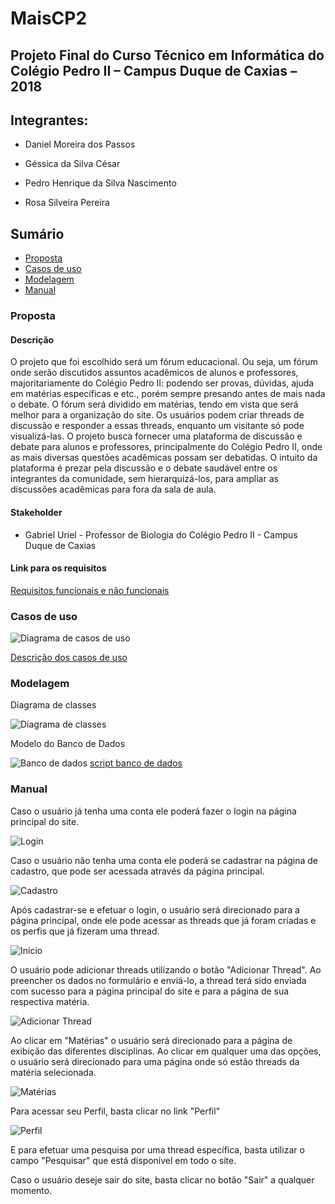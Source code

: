 # MaisCP2

## Projeto Final do Curso Técnico em Informática do Colégio Pedro II – Campus Duque de Caxias – 2018

## Integrantes:

- Daniel Moreira dos Passos

- Géssica da Silva César

- Pedro Henrique da Silva Nascimento

- Rosa Silveira Pereira

## Sumário

- [Proposta](#proposta)
- [Casos de uso](#casos-de-uso)
- [Modelagem](#modelagem)
- [Manual](#manual)

### Proposta

#### Descrição

O projeto que foi escolhido será um fórum educacional. Ou seja, um fórum onde serão discutidos assuntos acadêmicos de alunos e professores, majoritariamente do Colégio Pedro II: podendo ser provas, dúvidas, ajuda em matérias específicas e etc., porém sempre presando antes de mais nada o debate. O fórum será dividido em matérias, tendo em vista que será melhor para a organização do site. Os usuários podem criar threads de discussão e responder a essas threads, enquanto um visitante só pode visualizá-las. O projeto busca fornecer uma plataforma de discussão e debate para alunos e professores, principalmente do Colégio Pedro II, onde as mais diversas questões acadêmicas possam ser debatidas. O intuito da plataforma é prezar pela discussão e o debate saudável entre os integrantes da comunidade, sem hierarquizá-los, para ampliar as discussões acadêmicas para fora da sala de aula.

#### Stakeholder

- Gabriel Uriel - Professor de Biologia do Colégio Pedro II - Campus Duque de Caxias

#### Link para os requisitos

[Requisitos funcionais e não funcionais](https://github.com/cp2-dc-info-projeto-final-2018/MaisCP2/blob/master/Documenta%C3%A7%C3%A3o/requisitos.md)

### Casos de uso

![Diagrama de casos de uso](casosDeUso.png)

[Descrição dos casos de uso](https://github.com/cp2-dc-info-projeto-final-2018/MaisCP2/blob/master/Documenta%C3%A7%C3%A3o/casosDeUso.md)

### Modelagem

Diagrama de classes

![Diagrama de classes](diagramaDeClasse.png)

Modelo do Banco de Dados

![Banco de dados](bd.png)
[script banco de dados](https://github.com/cp2-dc-info-projeto-final-2018/MaisCP2/blob/master/Documenta%C3%A7%C3%A3o/bd.sql)

### Manual

Caso o usuário já tenha uma conta ele poderá fazer o login na página principal do site.

![Login](Telas/index.png)

Caso o usuário não tenha uma conta ele poderá se cadastrar na página de cadastro, que pode ser acessada através da página principal.

![Cadastro](Telas/cadastro.png)

Após cadastrar-se e efetuar o login, o usuário será direcionado para a página principal, onde ele pode acessar as threads que já foram criadas e os perfis que já fizeram uma thread.

![Inicio](Telas/inicio.png)

O usuário pode adicionar threads utilizando o botão "Adicionar Thread". Ao preencher os dados no formulário e enviá-lo, a thread terá sido enviada com sucesso para a página principal do site e para a página de sua respectiva matéria.

![Adicionar Thread](Telas/pergunta.png)

Ao clicar em "Matérias" o usuário será direcionado para a página de exibição das diferentes disciplinas. Ao clicar em qualquer uma das opções, o usuário será direcionado para uma página onde só estão threads da matéria selecionada.

![Matérias](Telas/materias.png)

Para acessar seu Perfil, basta clicar no link "Perfil"

![Perfil](Telas/perfil.png)

E para efetuar uma pesquisa por uma thread específica, basta utilizar o campo "Pesquisar" que está disponível em todo o site.

Caso o usuário deseje sair do site, basta clicar no botão "Sair" a qualquer momento.

